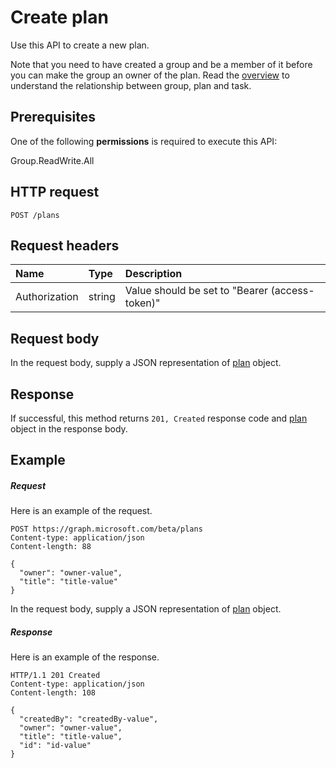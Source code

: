 # Create plan

Use this API to create a new plan. 

Note that you need to have created a group and be a member of it before you can make the group an owner of the plan. Read the [overview](../resources/tasks_overview.md) to understand the relationship between group, plan and task.


## Prerequisites
One of the following **permissions** is required to execute this API:
 
Group.ReadWrite.All

## HTTP request
<!-- { "blockType": "ignored" } -->
```http
POST /plans

```
## Request headers
| Name       | Type | Description|
|:---------------|:--------|:----------|
| Authorization  | string  | Value should be set to "Bearer (access-token)" |

## Request body
In the request body, supply a JSON representation of [plan](../resources/plan.md) object.


## Response
If successful, this method returns `201, Created` response code and [plan](../resources/plan.md) object in the response body.

## Example
##### Request
Here is an example of the request.
<!-- {
  "blockType": "request",
  "name": "create_plan_from_plans"
}-->
```http
POST https://graph.microsoft.com/beta/plans
Content-type: application/json
Content-length: 88

{
  "owner": "owner-value",
  "title": "title-value"
}
```
In the request body, supply a JSON representation of [plan](../resources/plan.md) object.
##### Response
Here is an example of the response.
<!-- {
  "blockType": "response",
  "truncated": true,
  "@odata.type": "microsoft.graph.plan"
} -->
```http
HTTP/1.1 201 Created
Content-type: application/json
Content-length: 108

{
  "createdBy": "createdBy-value",
  "owner": "owner-value",
  "title": "title-value",
  "id": "id-value"
}
```

<!-- uuid: 8fcb5dbc-d5aa-4681-8e31-b001d5168d79
2015-10-25 14:57:30 UTC -->
<!-- {
  "type": "#page.annotation",
  "description": "Create plan",
  "keywords": "",
  "section": "documentation",
  "tocPath": ""
}-->